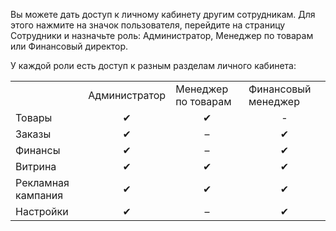 [//]: # (title: Управление пользователями)

Вы можете дать доступ к личному кабинету другим сотрудникам. Для этого
нажмите на значок пользователя, перейдите на страницу Сотрудники и
назначьте роль: Администратор, Менеджер по товарам или Финансовый
директор.

У каждой роли есть доступ к разным разделам личного кабинета:

<table>
<tr>
<td><br />
</td>
<td>Администратор</td>
<td>Менеджер по товарам</td>
<td>Финансовый менеджер</td>
</tr>
<tr>
<td>Товары</td>
<td style="text-align: center;">✔</td>
<td style="text-align: center;">✔</td>
<td style="text-align: center;">-</td>
</tr>
<tr>
<td>Заказы</td>
<td style="text-align: center;">✔</td>
<td style="text-align: center;">–</td>
<td style="text-align: center;">✔</td>
</tr>
<tr>
<td>Финансы</td>
<td style="text-align: center;">✔</td>
<td style="text-align: center;">–</td>
<td style="text-align: center;">✔</td>
</tr>
<tr>
<td>Витрина</td>
<td style="text-align: center;">✔</td>
<td style="text-align: center;">✔</td>
<td style="text-align: center;">✔</td>
</tr>
<tr>
<td>Рекламная кампания</td>
<td style="text-align: center;">✔</td>
<td style="text-align: center;">✔</td>
<td style="text-align: center;">✔</td>
</tr>
<tr>
<td>Настройки</td>
<td style="text-align: center;">✔</td>
<td style="text-align: center;">–</td>
<td style="text-align: center;">✔</td>
</tr>
</table>
